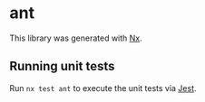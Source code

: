 # ant

This library was generated with [Nx](https://nx.dev).

## Running unit tests

Run `nx test ant` to execute the unit tests via [Jest](https://jestjs.io).
